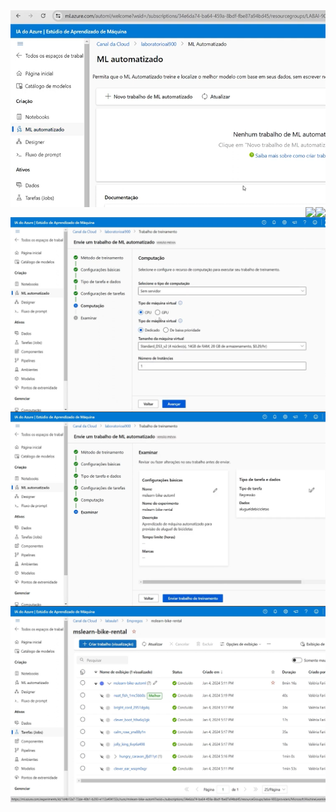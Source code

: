 

<img align="right" src="https://github.com/silvana-rozaes/DIO/blob/master/imagens/DP01%20-%20Machine%20Learning/01.png" width=""/> 

<img align="right" src="https://github.com/silvana-rozaes/DIO/blob/master/imagens/DP01%20-%20Machine%20Learning/03.png.png" width=""/> 

<img align="right" src="https://github.com/silvana-rozaes/DIO/blob/master/imagens/DP01%20-%20Machine%20Learning/05.png.png" width=""/> 

<img align="right" src="https://github.com/silvana-rozaes/DIO/blob/master/imagens/DP01%20-%20Machine%20Learning/06.png" width=""/> 

<img align="right" src="https://github.com/silvana-rozaes/DIO/blob/master/imagens/DP01%20-%20Machine%20Learning/07.png" width=""/> 

<img align="right" src="https://github.com/silvana-rozaes/DIO/blob/master/imagens/DP01%20-%20Machine%20Learning/08.png" width=""/> 
